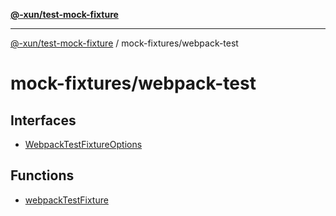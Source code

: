 [**@-xun/test-mock-fixture**](../../README.md)

***

[@-xun/test-mock-fixture](../../README.md) / mock-fixtures/webpack-test

# mock-fixtures/webpack-test

## Interfaces

- [WebpackTestFixtureOptions](interfaces/WebpackTestFixtureOptions.md)

## Functions

- [webpackTestFixture](functions/webpackTestFixture.md)
